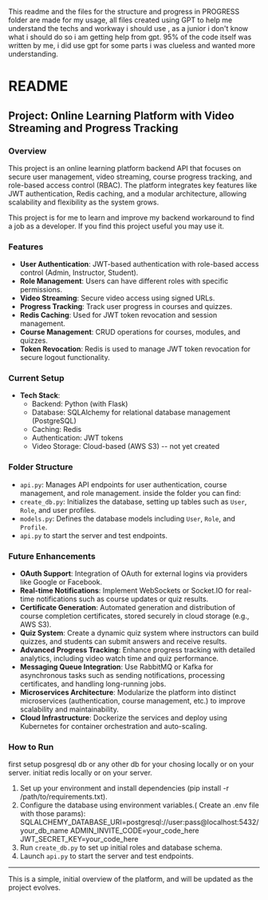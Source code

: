 This readme and the files for the structure and progress in PROGRESS folder are made for my usage, all files created using GPT to help me understand the techs and workway i should use , as a junior i don't know what i should do so i am getting help from gpt. 95% of the code itself was written by me, i did use gpt for some parts i was clueless and wanted more understanding. 
# README

## Project: Online Learning Platform with Video Streaming and Progress Tracking

### Overview
This project is an online learning platform backend API that focuses on secure user management, video streaming, course progress tracking, and role-based access control (RBAC). The platform integrates key features like JWT authentication, Redis caching, and a modular architecture, allowing scalability and flexibility as the system grows.

This project is for me to learn and improve my backend workaround to find a job as a developer.
If you find this project useful you may use it.

### Features
- **User Authentication**: JWT-based authentication with role-based access control (Admin, Instructor, Student).
- **Role Management**: Users can have different roles with specific permissions.
- **Video Streaming**: Secure video access using signed URLs.
- **Progress Tracking**: Track user progress in courses and quizzes.
- **Redis Caching**: Used for JWT token revocation and session management.
- **Course Management**: CRUD operations for courses, modules, and quizzes.
- **Token Revocation**: Redis is used to manage JWT token revocation for secure logout functionality.

### Current Setup
- **Tech Stack**: 
  - Backend: Python (with Flask)
  - Database: SQLAlchemy for relational database management (PostgreSQL)
  - Caching: Redis
  - Authentication: JWT tokens
  - Video Storage: Cloud-based (AWS S3) -- not yet created

### Folder Structure
- `api.py`: Manages API endpoints for user authentication, course management, and role management.
inside the folder you can find:
- `create_db.py`: Initializes the database, setting up tables such as `User`, `Role`, and user profiles.
- `models.py`: Defines the database models including `User`, `Role`, and `Profile`.
- `api.py` to start the server and test endpoints.

### Future Enhancements
- **OAuth Support**: Integration of OAuth for external logins via providers like Google or Facebook.
- **Real-time Notifications**: Implement WebSockets or Socket.IO for real-time notifications such as course updates or quiz results.
- **Certificate Generation**: Automated generation and distribution of course completion certificates, stored securely in cloud storage (e.g., AWS S3).
- **Quiz System**: Create a dynamic quiz system where instructors can build quizzes, and students can submit answers and receive results.
- **Advanced Progress Tracking**: Enhance progress tracking with detailed analytics, including video watch time and quiz performance.
- **Messaging Queue Integration**: Use RabbitMQ or Kafka for asynchronous tasks such as sending notifications, processing certificates, and handling long-running jobs.
- **Microservices Architecture**: Modularize the platform into distinct microservices (authentication, course management, etc.) to improve scalability and maintainability. 
- **Cloud Infrastructure**: Dockerize the services and deploy using Kubernetes for container orchestration and auto-scaling.


### How to Run
first setup posgresql db or any other db for your chosing locally or on your server.
initiat redis locally or on your server.

1. Set up your environment and install dependencies (pip install -r /path/to/requirements.txt).
2. Configure the database using environment variables.( Create an .env file with those params):
SQLALCHEMY_DATABASE_URI=postgresql://user:pass@localhost:5432/your_db_name
ADMIN_INVITE_CODE=your_code_here
JWT_SECRET_KEY=your_code_here
3. Run `create_db.py` to set up initial roles and database schema.
4. Launch `api.py` to start the server and test endpoints.

---

This is a simple, initial overview of the platform, and will be updated as the project evolves.